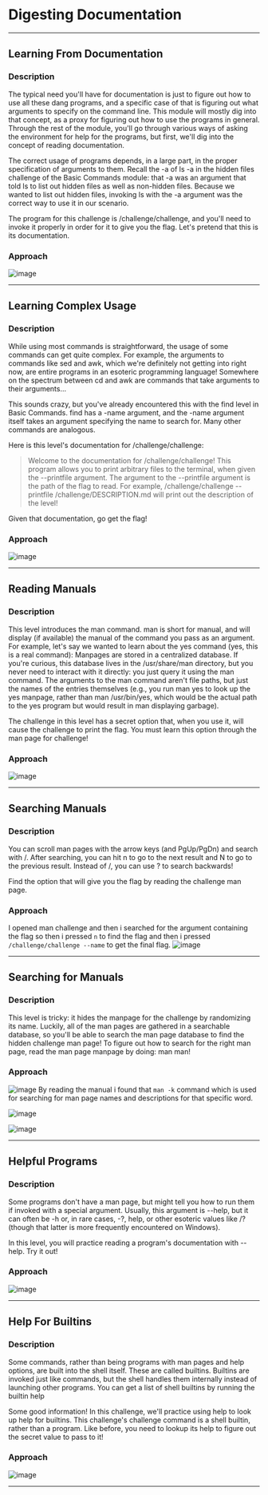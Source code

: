 # Digesting Documentation

---

## Learning From Documentation
### Description 
The typical need you'll have for documentation is just to figure out how to use all these dang programs, and a specific case of that is figuring out what arguments to specify on the command line. This module will mostly dig into that concept, as a proxy for figuring out how to use the programs in general. Through the rest of the module, you'll go through various ways of asking the environment for help for the programs, but first, we'll dig into the concept of reading documentation.

The correct usage of programs depends, in a large part, in the proper specification of arguments to them. Recall the -a of ls -a in the hidden files challenge of the Basic Commands module: that -a was an argument that told ls to list out hidden files as well as non-hidden files. Because we wanted to list out hidden files, invoking ls with the -a argument was the correct way to use it in our scenario.

The program for this challenge is /challenge/challenge, and you'll need to invoke it properly in order for it to give you the flag. Let's pretend that this is its documentation.

### Approach 

![image](https://github.com/user-attachments/assets/2e6e784a-2068-4d5b-9fbc-571de67ce07a)

---
## Learning Complex Usage
### Description
While using most commands is straightforward, the usage of some commands can get quite complex. For example, the arguments to commands like sed and awk, which we're definitely not getting into right now, are entire programs in an esoteric programming language! Somewhere on the spectrum between cd and awk are commands that take arguments to their arguments...

This sounds crazy, but you've already encountered this with the find level in Basic Commands. find has a -name argument, and the -name argument itself takes an argument specifying the name to search for. Many other commands are analogous.

Here is this level's documentation for /challenge/challenge:

> Welcome to the documentation for /challenge/challenge! This program allows you to print arbitrary files to the terminal, when given the --printfile argument.
> The argument to the --printfile argument is the path of the flag to read. For example, /challenge/challenge --printfile /challenge/DESCRIPTION.md will print out the description of the level!

Given that documentation, go get the flag!

### Approach

![image](https://github.com/user-attachments/assets/0a271e8a-9ae7-49c8-b594-732a0218573a)

---

## Reading Manuals
### Description 
This level introduces the man command. man is short for manual, and will display (if available) the manual of the command you pass as an argument. For example, let's say we wanted to learn about the yes command (yes, this is a real command):
Manpages are stored in a centralized database. If you're curious, this database lives in the /usr/share/man directory, but you never need to interact with it directly: you just query it using the man command. The arguments to the man command aren't file paths, but just the names of the entries themselves (e.g., you run man yes to look up the yes manpage, rather than man /usr/bin/yes, which would be the actual path to the yes program but would result in man displaying garbage).

The challenge in this level has a secret option that, when you use it, will cause the challenge to print the flag. You must learn this option through the man page for challenge!

### Approach

![image](https://github.com/user-attachments/assets/ca193aa2-cfa4-474b-95cf-7e7be7842dad)

---

## Searching Manuals
### Description 
You can scroll man pages with the arrow keys (and PgUp/PgDn) and search with /. After searching, you can hit n to go to the next result and N to go to the previous result. Instead of /, you can use ? to search backwards!

Find the option that will give you the flag by reading the challenge man page.

### Approach

I opened man challenge and then i searched for the argument containing the flag so then i pressed `n` to find the flag and then i pressed `/challenge/challenge --name` to get the final flag.
![image](https://github.com/user-attachments/assets/ce9942a1-844e-40d0-b755-82110e722772)

---

## Searching for Manuals
### Description

This level is tricky: it hides the manpage for the challenge by randomizing its name. Luckily, all of the man pages are gathered in a searchable database, so you'll be able to search the man page database to find the hidden challenge man page! To figure out how to search for the right man page, read the man page manpage by doing: man man!

### Approach 

![image](https://github.com/user-attachments/assets/ac321c79-498e-41e6-a4af-59ce0cd53d52)
By reading the manual i found that `man -k` command which is used for searching for man page names and descriptions for that specific word.

![image](https://github.com/user-attachments/assets/6277287d-bf87-4c4a-90cf-9da95f2aa11c)

![image](https://github.com/user-attachments/assets/9a2d02a2-a80b-4a57-8f8f-be427f73ec74)

---

## Helpful Programs
### Description

Some programs don't have a man page, but might tell you how to run them if invoked with a special argument. Usually, this argument is --help, but it can often be -h or, in rare cases, -?, help, or other esoteric values like /? (though that latter is more frequently encountered on Windows).

In this level, you will practice reading a program's documentation with --help. Try it out!

### Approach

![image](https://github.com/user-attachments/assets/d9d5ecfe-4dd7-43dc-9335-d37cc5a7e4b2)

---

## Help For Builtins

### Description

Some commands, rather than being programs with man pages and help options, are built into the shell itself. These are called builtins. Builtins are invoked just like commands, but the shell handles them internally instead of launching other programs. You can get a list of shell builtins by running the builtin help

Some good information! In this challenge, we'll practice using help to look up help for builtins. This challenge's challenge command is a shell builtin, rather than a program. Like before, you need to lookup its help to figure out the secret value to pass to it!

### Approach 

![image](https://github.com/user-attachments/assets/92467d24-755e-49d7-b79e-85d3022da357)

---
